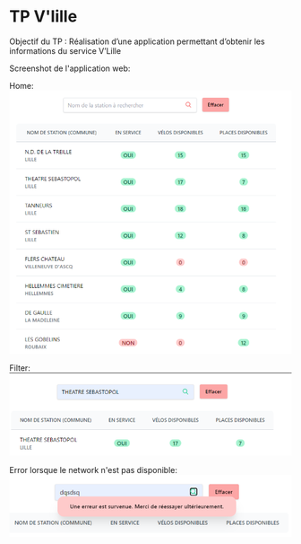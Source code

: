 # TP V'lille

Objectif du TP :
Réalisation d’une application permettant d’obtenir les informations du service V’Lille

Screenshot de l'application web:

Home:
![home.png](./assets/home.png)

Filter:
![img.png](./assets/filter.png)

Error lorsque le network n'est pas disponible:
![error.png](./assets/error.png)
